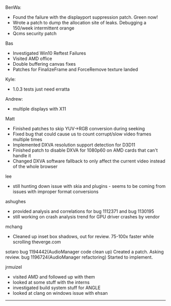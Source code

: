 BenWa:
* Found the failure with the displayport suppression patch. Green now!
* Wrote a patch to dump the allocation site of leaks. Debugging a 150/week intermittent orange
* Qcms security patch



Bas
* Investigated Win10 Reftest Failures
* Visited AMD office
* Double buffering canvas fixes
* Patches for FinalizeFrame and ForceRemove texture landed



Kyle:
* 1.0.3 tests just need erratta



Andrew:
* multiple displays with X11



Matt
* Finished patches to skip YUV->RGB conversion during seeking
* Fixed bug that could cause us to count corrupt/slow video frames multiple times
* Implemented DXVA resolution support detection for D3D11
* Finished patch to disable DXVA for 1080p60 on AMD cards that can't handle it
* Changed DXVA software fallback to only affect the current video instead of the whole browser



lee
* still hunting down issue with skia and plugins - seems to be coming from issues with improper format conversions



ashughes
* provided analysis and correlations for bug 1112371 and bug 1130195
* still working on crash analysis trend for GPU driver crashes by vendor



mchang
* Cleaned up inset box shadows, out for review. 75-100x faster while scrolling theverge.com




sotaro
bug 1194442(AudioManager code clean up) Created a patch. Asking review.
bug 1196724(AudioManager refactoring) Started to implement.


jrmuizel
* visited AMD and followed up with them
* looked at some stuff with the interns
* investigated build system stuff for ANGLE
* looked at clang on windows issue with ehsan

________________


